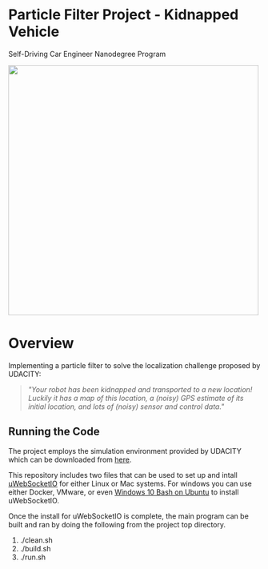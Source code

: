 # Particle Filter Project - Kidnapped Vehicle
Self-Driving Car Engineer Nanodegree Program

<img src="./assets/video.gif?raw=true" width="500">

# Overview
Implementing a particle filter to solve the localization challenge proposed by UDACITY:

>_"Your robot has been kidnapped and transported to a new location! Luckily it has a map of this location, a (noisy) GPS estimate of its initial location, and lots of (noisy) sensor and control data."_



## Running the Code
The project employs the simulation environment provided by UDACITY which can be downloaded from [here](https://github.com/udacity/self-driving-car-sim/releases).

This repository includes two files that can be used to set up and intall [uWebSocketIO](https://github.com/uWebSockets/uWebSockets) for either Linux or Mac systems. For windows you can use either Docker, VMware, or even [Windows 10 Bash on Ubuntu](https://www.howtogeek.com/249966/how-to-install-and-use-the-linux-bash-shell-on-windows-10/) to install uWebSocketIO.

Once the install for uWebSocketIO is complete, the main program can be built and ran by doing the following from the project top directory.

1. ./clean.sh
2. ./build.sh
3. ./run.sh
